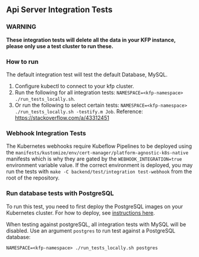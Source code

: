 ## Api Server Integration Tests

### WARNING

**These integration tests will delete all the data in your KFP instance, please only use a test cluster to run these.**

### How to run

The default integration test will test the default Database, MySQL.

1. Configure kubectl to connect to your kfp cluster.
2. Run the following for all integration tests: `NAMESPACE=<kfp-namespace> ./run_tests_locally.sh`.
3. Or run the following to select certain tests: `NAMESPACE=<kfp-namespace> ./run_tests_locally.sh -testify.m Job`.
   Reference: https://stackoverflow.com/a/43312451

### Webhook Integration Tests

The Kubernetes webhooks require Kubeflow Pipelines to be deployed using the
`manifests/kustomize/env/cert-manager/platform-agnostic-k8s-native` manifests which is why they are gated by
the `WEBHOOK_INTEGRATION=true` environment variable value. If the correct environment is deployed, you may run
the tests with `make -C backend/test/integration test-webhook` from the root of the repository.

### Run database tests with PostgreSQL

To run this test, you need to first deploy the PostgreSQL images on your Kubernetes cluster. For how to deploy,
see [instructions here](../../../manifests/kustomize/third-party/postgresql/README.md).

When testing against postgreSQL, all integration tests with MySQL will be disabled. Use an argument `postgres` to run
test against a PostgreSQL database:

```
NAMESPACE=<kfp-namespace> ./run_tests_locally.sh postgres
```
